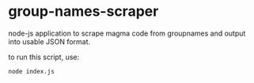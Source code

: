 # group-names-scraper
node-js application to scrape magma code from groupnames and output into usable JSON format.

to run this script, use: 
```
node index.js 
```
